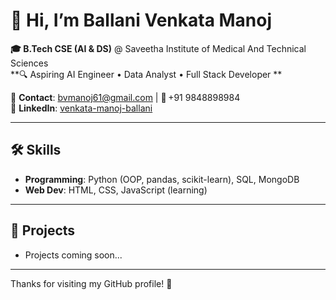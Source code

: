 # 👋 Hi, I’m Ballani Venkata Manoj

**🎓 B.Tech CSE (AI & DS)** @ Saveetha Institute of Medical And Technical Sciences  
**🔍 Aspiring AI Engineer • Data Analyst • Full Stack Developer **

📧 **Contact**: bvmanoj61@gmail.com | 📱 +91 9848898984  
🔗 **LinkedIn**: [venkata-manoj-ballani](https://www.linkedin.com/in/Venkata-Manoj)

---

## 🛠 Skills
- **Programming**: Python (OOP, pandas, scikit-learn), SQL, MongoDB  
- **Web Dev**: HTML, CSS, JavaScript (learning)  

---

## 🚀 Projects
- Projects coming soon...

---


Thanks for visiting my GitHub profile! 🚀
